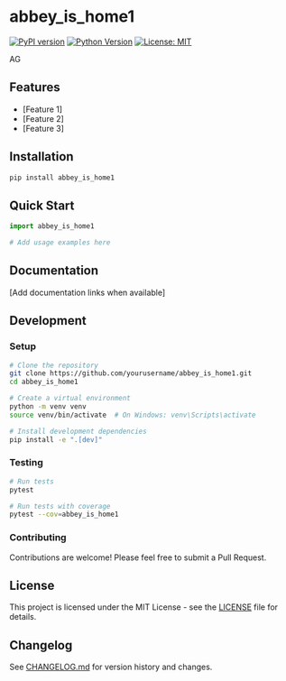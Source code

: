 # abbey_is_home1

[![PyPI version](https://badge.fury.io/py/abbey_is_home1.svg)](https://badge.fury.io/py/abbey_is_home1)
[![Python Version](https://img.shields.io/pypi/pyversions/abbey_is_home1.svg)](https://pypi.org/project/abbey_is_home1/)
[![License: MIT](https://img.shields.io/badge/License-MIT-yellow.svg)](https://opensource.org/licenses/MIT)

AG

## Features

- [Feature 1]
- [Feature 2]
- [Feature 3]

## Installation

```bash
pip install abbey_is_home1
```

## Quick Start

```python
import abbey_is_home1

# Add usage examples here
```

## Documentation

[Add documentation links when available]

## Development

### Setup

```bash
# Clone the repository
git clone https://github.com/yourusername/abbey_is_home1.git
cd abbey_is_home1

# Create a virtual environment
python -m venv venv
source venv/bin/activate  # On Windows: venv\Scripts\activate

# Install development dependencies
pip install -e ".[dev]"
```

### Testing

```bash
# Run tests
pytest

# Run tests with coverage
pytest --cov=abbey_is_home1
```

### Contributing

Contributions are welcome! Please feel free to submit a Pull Request.

## License

This project is licensed under the MIT License - see the [LICENSE](LICENSE) file for details.

## Changelog

See [CHANGELOG.md](CHANGELOG.md) for version history and changes.